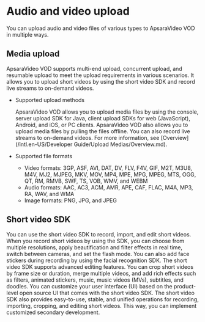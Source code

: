 # Audio and video upload

You can upload audio and video files of various types to ApsaraVideo VOD in multiple ways.

## Media upload

ApsaraVideo VOD supports multi-end upload, concurrent upload, and resumable upload to meet the upload requirements in various scenarios. It allows you to upload short videos by using the short video SDK and record live streams to on-demand videos.

-   Supported upload methods

    ApsaraVideo VOD allows you to upload media files by using the console, server upload SDK for Java, client upload SDKs for web \(JavaScript\), Android, and iOS, or PC clients. ApsaraVideo VOD also allows you to upload media files by pulling the files offline. You can also record live streams to on-demand videos. For more information, see [Overview](/intl.en-US/Developer Guide/Upload Medias/Overview.md).

-   Supported file formats
    -   Video formats: 3GP, ASF, AVI, DAT, DV, FLV, F4V, GIF, M2T, M3U8, M4V, MJ2, MJPEG, MKV, MOV, MP4, MPE, MPG, MPEG, MTS, OGG, QT, RM, RMVB, SWF, TS, VOB, WMV, and WEBM
    -   Audio formats: AAC, AC3, ACM, AMR, APE, CAF, FLAC, M4A, MP3, RA, WAV, and WMA
    -   Image formats: PNG, JPG, and JPEG

## Short video SDK

You can use the short video SDK to record, import, and edit short videos. When you record short videos by using the SDK, you can choose from multiple resolutions, apply beautification and filter effects in real time, switch between cameras, and set the flash mode. You can also add face stickers during recording by using the facial recognition SDK. The short video SDK supports advanced editing features. You can crop short videos by frame size or duration, merge multiple videos, and add rich effects such as filters, animated stickers, music, music videos \(MVs\), subtitles, and doodles. You can customize your user interface \(UI\) based on the product-level open source UI that comes with the short video SDK. The short video SDK also provides easy-to-use, stable, and unified operations for recording, importing, cropping, and editing short videos. This way, you can implement customized secondary development.

